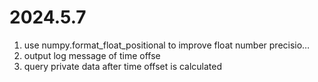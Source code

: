 # 2024.5.7

1. use numpy.format_float_positional to improve float number precisio…
2. output log message of time offse
3. query private data after time offset is calculated
